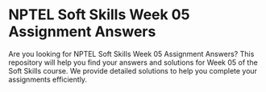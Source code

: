 # NPTEL Soft Skills Week 05 Assignment Answers

Are you looking for NPTEL Soft Skills Week 05 Assignment Answers? This repository will help you find your answers and solutions for Week 05 of the Soft Skills course. We provide detailed solutions to help you complete your assignments efficiently.